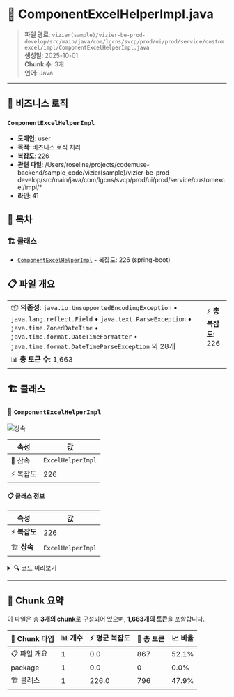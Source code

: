 # 📄 ComponentExcelHelperImpl.java

> **파일 경로**: `vizier(sample)/vizier-be-prod-develop/src/main/java/com/lgcns/svcp/prod/ui/prod/service/customexcel/impl/ComponentExcelHelperImpl.java`  
> **생성일**: 2025-10-01  
> **Chunk 수**: 3개  
> **언어**: Java
---



## 💼 비즈니스 로직

### `ComponentExcelHelperImpl`
- **도메인**: user
- **목적**: 비즈니스 로직 처리
- **복잡도**: 226
- **관련 파일**: /Users/roseline/projects/codemuse-backend/sample_code/vizier(sample)/vizier-be-prod-develop/src/main/java/com/lgcns/svcp/prod/ui/prod/service/customexcel/impl/*
- **라인**: 41


## 📑 목차

### 🏗️ 클래스
- [`ComponentExcelHelperImpl`](#class-componentexcelhelperimpl) - 복잡도: 226 (spring-boot)

## 📋 파일 개요

| | |
|--|--|
| 📦 **의존성**: `java.io.UnsupportedEncodingException` • `java.lang.reflect.Field` • `java.text.ParseException` • `java.time.ZonedDateTime` • `java.time.format.DateTimeFormatter` • `java.time.format.DateTimeParseException` 외 28개 | ⚡ **총 복잡도**: 226 |
| 📊 **총 토큰 수**: 1,663 |  |



## 🏗️ 클래스

### <a id="class-componentexcelhelperimpl"></a>🎯 `ComponentExcelHelperImpl`

![상속](https://img.shields.io/badge/상속-1개-blue)

| 속성 | 값 |
|------|----|
| 🧬 상속 | `ExcelHelperImpl` |
| ⚡ 복잡도 | 226 |



#### 📋 클래스 정보

| 속성 | 값 |
|------|----|
| ⚡ **복잡도** | 226 || 📍 **라인 범위** | 41-41 |
| 🏗️ **상속** | `ExcelHelperImpl` || 🏷️ **태그** | `class, java, autowired, spring-boot` || 🏗️ **프레임워크** | `spring-boot` |

<details>
<summary>🔍 코드 미리보기</summary>

```java
public class ComponentExcelHelperImpl extends ExcelHelperImpl implements ComponentExcelHelper {
	
	private final int MAX_COLUMN_WIDTH = 40 * 261;
		
	@Autowired
	private MessageSource messageSource;
	 	
	@Override
	public String[] createTitleHeader(Object... object) {
		ComponentExportDto dataHeader = (ComponentExportDto) object[0];

		List<String> header = new ArrayList<>();
		header.add(getHeaderLabel("index"));

		List<GeneralDetailDto> general = dataHeader.getGeneral();
		List<AdditionalDetailDto> additional = dataHeader.getAdditional();
		general.sort(Comparator.comparing(GeneralDetailDto::getSortNo));
		additional.sort(Comparator.comparing(AdditionalDetailDto::getSortNo));

		for (GeneralDetailDto g : general) {
			if ("HD".equals(g.getFieldTypeCode()) || "item_code".equals(g.getColN...
```

**Chunk 정보**
- 🆔 **ID**: `67ca716d0f88`
- 📍 **라인**: 41-41
- 📊 **토큰**: 796
- 🏷️ **태그**: `class, java, autowired, spring-boot`

</details>

---





## 🧩 Chunk 요약

이 파일은 총 **3개의 chunk**로 구성되어 있으며, **1,663개의 토큰**을 포함합니다.

| 🧩 Chunk 타입 | 📊 개수 | ⚡ 평균 복잡도 | 📝 총 토큰 | 📈 비율 |
|---------------|--------|-------------|----------|--------|
| 📋 파일 개요 | 1 | 0.0 | 867 | 52.1% |
| package | 1 | 0.0 | 0 | 0.0% |
| 🏗️ 클래스 | 1 | 226.0 | 796 | 47.9% |

